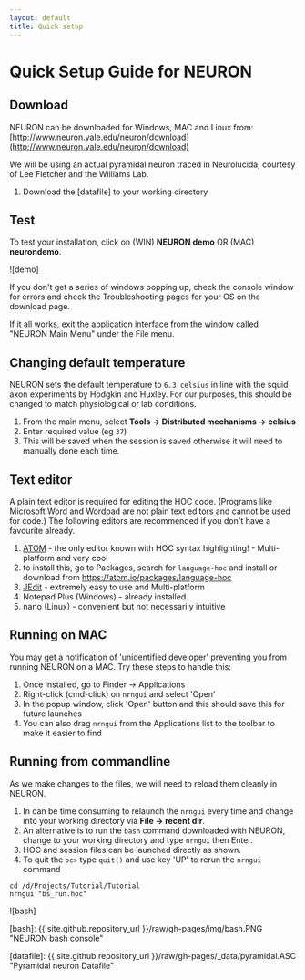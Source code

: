 ```yaml
---
layout: default
title: Quick setup
---
```


# Quick Setup Guide for NEURON

## Download

NEURON can be downloaded for Windows, MAC and Linux from: [http://www.neuron.yale.edu/neuron/download](http://www.neuron.yale.edu/neuron/download)

We will be using an actual pyramidal neuron traced in Neurolucida, courtesy of Lee Fletcher and the Williams Lab.  

1. Download the [datafile] to your working directory

## Test

To test your installation, click on (WIN) **NEURON demo** OR (MAC) **neurondemo**.  

![demo]

If you don't get a series of windows popping up, check the console window for errors and check the Troubleshooting pages for your OS on the download page.  

If it all works, exit the application interface from the window called "NEURON Main Menu" under the File menu.

## Changing default temperature

NEURON sets the default temperature to `6.3 celsius` in line with the squid axon experiments by Hodgkin and Huxley.  For our purposes, this should be changed to match physiological or lab conditions.

1. From the main menu, select **Tools -> Distributed mechanisms -> celsius**
1. Enter required value (eg `37`)
1. This will be saved when the session is saved otherwise it will need to manually done each time.


## Text editor

A plain text editor is required for editing the HOC code. (Programs like Microsoft Word and Wordpad are not plain text editors and cannot be used for code.)  The following editors are recommended if you don't have a favourite already.

1. [ATOM](https://atom.io) - the only editor known with HOC syntax highlighting!  - Multi-platform and very cool
  1. to install this, go to Packages, search for `language-hoc` and install or download from https://atom.io/packages/language-hoc
1. [JEdit](http://jedit.org) - extremely easy to use and Multi-platform
1. Notepad Plus (Windows) - already installed
1. nano (Linux) - convenient but not necessarily intuitive

## Running on MAC

You may get a notification of 'unidentified developer' preventing you from running NEURON on a MAC.  Try these steps to handle this:

1. Once installed, go to Finder -> Applications
1. Right-click (cmd-click) on `nrngui` and select 'Open'
1. In the popup window, click 'Open' button and this should save this for future launches
1. You can also drag `nrngui` from the Applications list to the toolbar to make it easier to find


## Running from commandline

As we make changes to the files, we will need to reload them cleanly in NEURON.  
1. In can be time consuming to relaunch the `nrngui` every time and change into your working directory via **File -> recent dir**.  
1. An alternative is to run the `bash` command downloaded with NEURON, change to your working directory and type `nrngui` then Enter.
1. HOC and session files can be launched directly as shown.
1. To quit the `oc>` type `quit()` and use key 'UP' to rerun the `nrngui` command

```
cd /d/Projects/Tutorial/Tutorial
nrngui "bs_run.hoc"

```

![bash]




[bash]: {{ site.github.repository_url }}/raw/gh-pages/img/bash.PNG "NEURON bash console"

[datafile]: {{ site.github.repository_url }}/raw/gh-pages/_data/pyramidal.ASC "Pyramidal neuron Datafile"

